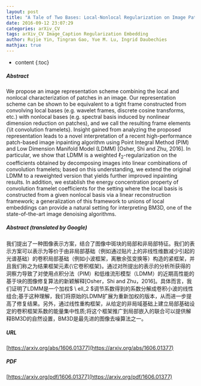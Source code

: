 ```yaml
---
layout: post
title: "A Tale of Two Bases: Local-Nonlocal Regularization on Image Patches with Convolution Framelets"
date: 2016-09-12 23:07:29
categories: arXiv_CV
tags: arXiv_CV Image_Caption Regularization Embedding
author: Rujie Yin, Tingran Gao, Yue M. Lu, Ingrid Daubechies
mathjax: true
---
```


* content
{:toc}

##### Abstract
We propose an image representation scheme combining the local and nonlocal characterization of patches in an image. Our representation scheme can be shown to be equivalent to a tight frame constructed from convolving local bases (e.g. wavelet frames, discrete cosine transforms, etc.) with nonlocal bases (e.g. spectral basis induced by nonlinear dimension reduction on patches), and we call the resulting frame elements {\it convolution framelets}. Insight gained from analyzing the proposed representation leads to a novel interpretation of a recent high-performance patch-based image inpainting algorithm using Point Integral Method (PIM) and Low Dimension Manifold Model (LDMM) [Osher, Shi and Zhu, 2016]. In particular, we show that LDMM is a weighted $\ell_2$-regularization on the coefficients obtained by decomposing images into linear combinations of convolution framelets; based on this understanding, we extend the original LDMM to a reweighted version that yields further improved inpainting results. In addition, we establish the energy concentration property of convolution framelet coefficients for the setting where the local basis is constructed from a given nonlocal basis via a linear reconstruction framework; a generalization of this framework to unions of local embeddings can provide a natural setting for interpreting BM3D, one of the state-of-the-art image denoising algorithms.

##### Abstract (translated by Google)
我们提出了一种图像表示方案，结合了图像中斑块的局部和非局部特征。我们的表示方案可以表示为等价于由非局部基础（例如通过贴片上的非线性维数减少引起的光谱基础）的卷积局部基础（例如小波框架，离散余弦变换等）构造的紧框架，并且我们称之为结果框架元素{\它卷积框架}。通过对所提出的表示的分析所获得的洞察力导致了对使用点积分法（PIM）和低维流形模型（LDMM）的近期高性能的基于块的图像修复算法的新颖解释[Osher，Shi and Zhu，2016]。具体而言，我们证明了LDMM是一个加权$ \ ell_2 $调节系数得到的系数分解成卷积小波的线性组合;基于这种理解，我们将原始的LDMM扩展为重新加权的版本，从而进一步提高了修复结果。另外，通过线性重构框架，从给定的非局域基础上建立局部基础设定的卷积框架系数的能量集中性质;将这个框架推广到局部嵌入的联合可以提供解释BM3D的自然设置，BM3D是最先进的图像去噪算法之一。

##### URL
[https://arxiv.org/abs/1606.01377](https://arxiv.org/abs/1606.01377)

##### PDF
[https://arxiv.org/pdf/1606.01377](https://arxiv.org/pdf/1606.01377)

